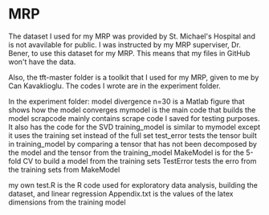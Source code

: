# MRP
The dataset I used for my MRP was provided by St. Michael's Hospital and is not avavilable for public.
I was instructed by my MRP superviser, Dr. Bener, to use this dataset for my MRP.
This means that my files in GitHub won't have the data. 

Also, the tft-master folder is a toolkit that I used for my MRP, given to me by Can Kavaklioglu.
The codes I wrote are in the experiment folder.

In the experiment folder:
model divergence n=30 is a Matlab figure that shows how the model converges
mymodel is the main code that builds the model
scrapcode mainly contains scrape code I saved for testing purposes. It also has the code for the SVD
training_model is similar to mymodel except it uses the training set instead of the full set
test_error tests the tensor built in training_model by comparing a tensor that has not been decomposed by the model and the tensor from the training_model
MakeModel is for the 5-fold CV to build a model from the training sets
TestError tests the erro from the training sets from MakeModel 

my own test.R is the R code used for exploratory data analysis, building the dataset, and linear regression
Appendix.txt is the values of the latex dimensions from the training model
